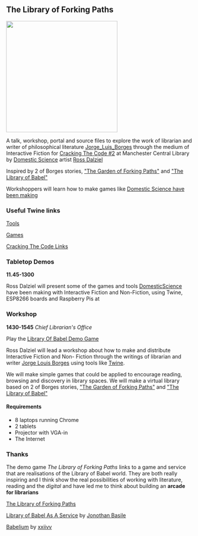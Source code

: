## The Library of Forking Paths

<img src="https://upload.wikimedia.org/wikipedia/commons/c/cf/Jorge_Luis_Borges_1951%2C_by_Grete_Stern.jpg" width="300">

A talk, workshop, portal and source files to explore the work of librarian and writer of philosophical literature [Jorge_Luis_Borges](https://en.wikipedia.org/wiki/Jorge_Luis_Borges) through the medium of Interactive Fiction for [Cracking The Code #2](http://goscl.com/cracking-the-code-november/) at Manchester Central Library by [Domestic Science](http://domesticscience.org.uk) artist [Ross Dalziel](http://cheapjack.org.uk)

Inspired by 2 of Borges stories, ["The Garden of Forking Paths"](https://en.wikipedia.org/wiki/The_Garden_of_Forking_Paths) and ["The Library of Babel"](https://en.wikipedia.org/wiki/The_Library_of_Babel) 

Workshoppers will learn how to make games like [Domestic Science have been making](http://domesticscience.org.uk/library.html)

### Useful Twine links

[Tools](http://pinboard.in/u:cheapjack/t:twine/t:tools)

[Games](http://pinboard.in/u:cheapjack/t:twine/t:games)

[Cracking The Code Links](http://pinboard.in/u:cheapjack/t:crackingthecode)

### Tabletop Demos
**11.45-1300**

Ross Dalziel will present some of the games and tools [DomesticScience](http://domesticscience.org.uk) have been making with Interactive Fiction and Non-Fiction, using Twine, ESP8266 boards and Raspberry Pis at 

### Workshop
**1430-1545**
*Chief Librarian's Office*

Play the [Library Of Babel Demo Game](http://domesticscience.org.uk/library.html)

Ross Dalziel will lead a workshop about how to make and distribute Interactive   Fiction and Non- Fiction through the writings of librarian and writer [Jorge Louis Borges](https://en.wikipedia.org/wiki/Jorge_Luis_Borges) using tools like [Twine](http://twinery.org/).

We will make simple games that could be applied to encourage reading, browsing and discovery in library spaces. We will make a virtual library based on 2 of Borges stories, ["The Garden of Forking Paths"](https://en.wikipedia.org/wiki/The_Garden_of_Forking_Paths) and ["The Library of Babel"](https://en.wikipedia.org/wiki/The_Library_of_Babel)


#### Requirements 

 * 8 laptops running Chrome
 * 2 tablets
 * Projector with VGA-in
 * The Internet

### Thanks

The demo game *The Library of Forking Paths* links to a game and service that are realisations of the Library of Babel world. They are both really inspiring and I think show the real possibilities of working with literature, reading and the *digital* and have led me to think about building an **arcade for librarians**

[The Library of Forking Paths](http://domesticscience.org.uk/library.html)

[Library of Babel As A Service](https://libraryofbabel.info/) by [Jonothan Basile](https://twitter.com/JonotrainEB)

[Babelium](http://100r.co/projects/babelium/index.html) by [xxiivv](http://wiki.xxiivv.com)


